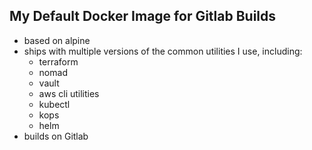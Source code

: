 ## My Default Docker Image for Gitlab Builds

* based on alpine
* ships with multiple versions of the common utilities I use, including:
    * terraform
    * nomad
    * vault
    * aws cli utilities
    * kubectl
    * kops
    * helm
* builds on Gitlab
